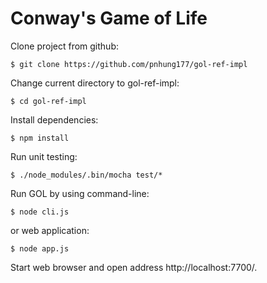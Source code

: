 Conway's Game of Life
=====================

Clone project from github:

    $ git clone https://github.com/pnhung177/gol-ref-impl

Change current directory to gol-ref-impl:

    $ cd gol-ref-impl

Install dependencies:

    $ npm install

Run unit testing:

    $ ./node_modules/.bin/mocha test/*

Run GOL by using command-line:

    $ node cli.js

or web application:

    $ node app.js

Start web browser and open address http://localhost:7700/.
